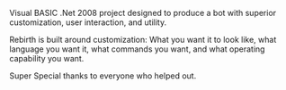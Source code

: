 Visual BASIC .Net 2008 project designed to produce a bot with superior customization, user interaction, and utility.

Rebirth is built around customization:  What you want it to look like, what language you want it, what commands you want, and what operating capability you want.

Super Special thanks to everyone who helped out.